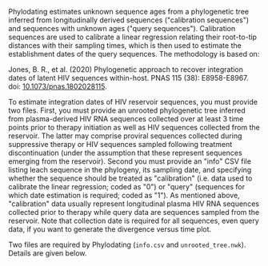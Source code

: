 Phylodating estimates unknown sequence ages from a phylogenetic tree inferred from longitudinally derived sequences ("calibration sequences") and sequences with unknown ages ("query sequences"). Calibration sequences are used to calibrate a linear regression relating their root-to-tip distances with their sampling times, which is then used to estimate the establishment dates of the query sequences. The methodology is based on:

Jones, B. R., et al. (2020) Phylogenetic approach to recover integration dates of latent HIV sequences within-host. PNAS 115 (38): E8958-E8967. doi: [10.1073/pnas.1802028115](https://doi.org/10.1073/pnas.1802028115).

To estimate integration dates of HIV reservoir sequences, you must provide two files. First, you must provide an unrooted phylogenetic tree inferred from plasma-derived HIV RNA sequences collected over at least 3 time points prior to therapy initiation as well as HIV sequences collected from the reservoir.  The latter may comprise proviral sequences collected during suppressive therapy or HIV sequences sampled following treatment discontinuation (under the assumption that these represent sequences emerging from the reservoir). Second you must provide an "info" CSV file listing leach sequence in the phylogeny, its sampling date, and specifying whether the sequence should be treated as "calibration" (i.e. data used to calibrate the linear regression; coded as "0") or "query" (sequences for which date estimation is required; coded as "1").  As mentioned above, "calibration" data usually represent longitudinal plasma HIV RNA sequences collected prior to therapy while query data are sequences sampled from the reservoir.  Note that collection date is required for all sequences, even query data, if you want to generate the divergence versus time plot.

Two files are required by Phylodating (`info.csv` and `unrooted_tree.nwk`). Details are given below.
